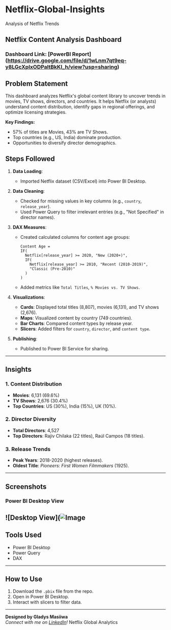 # Netflix-Global-Insights
Analysis of Netflix Trends

## Netflix Content Analysis Dashboard

### Dashboard Link: [PowerBI Report] (https://drive.google.com/file/d/1wLnm7qt9eq-y8LGcXplxODPaltBkKl_h/view?usp=sharing)

## Problem Statement
This dashboard analyzes Netflix's global content library to uncover trends in movies, TV shows, directors, and countries. It helps Netflix (or analysts) understand content distribution, identify gaps in regional offerings, and optimize licensing strategies.

**Key Findings:**  
- 57% of titles are Movies, 43% are TV Shows.  
- Top countries (e.g., US, India) dominate production.  
- Opportunities to diversify director demographics.  


## Steps Followed

1. **Data Loading**:  
   - Imported Netflix dataset (CSV/Excel) into Power BI Desktop.  

2. **Data Cleaning**:  
   - Checked for missing values in key columns (e.g., `country`, `release_year`).  
   - Used Power Query to filter irrelevant entries (e.g., "Not Specified" in director names).  

3. **DAX Measures**:  
   - Created calculated columns for content age groups:  
     ```DAX
     Content Age = 
     IF(
       Netflix[release_year] >= 2020, "New (2020+)",
       IF(
         Netflix[release_year] >= 2010, "Recent (2010-2019)",
         "Classic (Pre-2010)"
       )
     )
     ```
   - Added metrics like `Total Titles`, `% Movies vs. TV Shows`.  

4. **Visualizations**:  
   - **Cards**: Displayed total titles (8,807), movies (6,131), and TV shows (2,676).  
   - **Maps**: Visualized content by country (749 countries).  
   - **Bar Charts**: Compared content types by release year.  
   - **Slicers**: Added filters for `country`, `director`, and `content type`.  

5. **Publishing**:  
   - Published to Power BI Service for sharing.  

---

## Insights

### 1. Content Distribution  
- **Movies**: 6,131 (69.6%)  
- **TV Shows**: 2,676 (30.4%)  
- **Top Countries**: US (30%), India (15%), UK (10%).  

### 2. Director Diversity  
- **Total Directors**: 4,527  
- **Top Directors**: Rajiv Chilaka (22 titles), Raúl Campos (18 titles).  

### 3. Release Trends  
- **Peak Years**: 2018-2020 (highest releases).  
- **Oldest Title**: *Pioneers: First Women Filmmakers* (1925).  

---

## Screenshots

### Power BI Desktop View  
![Desktop View](![Image](https://github.com/user-attachments/assets/a363b3fe-99a0-4e1d-a98a-8bff9909ec81)
---

## Tools Used  
- Power BI Desktop  
- Power Query  
- DAX  

---

## How to Use  
1. Download the `.pbix` file from the repo.  
2. Open in Power BI Desktop.  
3. Interact with slicers to filter data.  

---

**Designed by Gladys Masiiwa**  
*Connect with me on [LinkedIn](https://www.linkedin.com/in/gladys-masiiwa-78bb27a2/)!* Netflix Global Analytics




